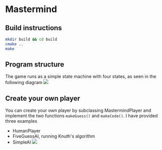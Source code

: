 # Mastermind

## Build instructions
```bash
mkdir build && cd build
cmake ..
make
```
## Program structure
 The game runs as a simple state machine with four states, as seen in the following diagram
 ![](https://gitlab.com/SorenHolmP/mastermind/-/blob/master/statemachine.png)

## Create your own player
You can create your own player by subclassing MastermindPlayer and implement the two functions ```makeGuess()``` and ```makeCode()```. I have provided three examples
- HumanPlayer
- FiveGuessAI, running Knuth's algorithm 
- SimpleAI
![](https://gitlab.com/SorenHolmP/mastermind/-/blob/master/mastermindplayer.png) 